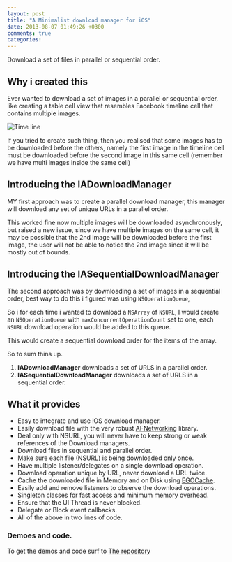 ```yaml
---
layout: post
title: "A Minimalist download manager for iOS"
date: 2013-08-07 01:49:26 +0300
comments: true
categories: 
---
```


Download a set of files in parallel or sequential order.

Why i created this
------------------

Ever wanted to download a set of images in a parallel or sequential
order, like creating a table cell view that resembles Facebook timeline
cell that contains multiple images.

<!--more-->

![Time
line](http://i1348.photobucket.com/albums/p740/o_abdelhafith/Slice1_zps0027ff00.png)

If you tried to create such thing, then you realised that some images
has to be downloaded before the others, namely the first image in the
timeline cell must be downloaded before the second image in this same
cell (remember we have multi images inside the same cell)

Introducing the IADownloadManager
----------------

MY first approach was to create a parallel download manager, this
manager will download any set of unique URLs in a parallel order.

This worked fine now multiple images will be downloaded asynchronously,
but raised a new issue, since we have multiple images on the same cell,
it may be possible that the 2nd image will be downloaded before the
first image, the user will not be able to notice the 2nd image since it
will be mostly out of bounds.

Introducing the IASequentialDownloadManager
----------------

The second approach was by downloading a set of images in a sequential
order, best way to do this i figured was using `NSOperationQueue`,

So i for each time i wanted to download a `NSArray` of `NSURL`, I would
create an `NSOperationQueue` with `maxConcurrentOperationCount` set to
one, each `NSURL` download operation would be added to this queue.

This would create a sequential download order for the items of the
array.

So to sum thins up.

1. **IADownloadManager** downloads a set of URLS in a parallel order.
2. **IASequentialDownloadManager** downloads a set of URLS in a
    sequential order.

What it provides
----------------

-  Easy to integrate and use iOS download manager.
-  Easily download file with the very robust
    [AFNetworking](https://github.com/AFNetworking/AFNetworking)
    library.
-  Deal only with NSURL, you will never have to keep strong or weak
    references of the Download managers.
-  Download files in sequential and parallel order.
-  Make sure each file (NSURL) is being downloaded only once.
-  Have multiple listener/delegates on a single download operation.
-  Download operation unique by URL, never download a URL twice.
-  Cache the downloaded file in Memory and on Disk using
    [EGOCache](https://github.com/enormego/EGOCache).
-  Easily add and remove listeners to observe the download operations.
-  Singleton classes for fast access and minimum memory overhead.
-  Ensure that the UI Thread is never blocked.
-  Delegate or Block event callbacks.
-  All of the above in two lines of code.

### Demoes and code.

To get the demos and code surf to [The
repository](https://github.com/Infusion-apps/iOS-Download-Manager/)

